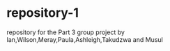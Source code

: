 # repository-1
repository for the Part 3 group project by Ian,Wilson,Meray,Paula,Ashleigh,Takudzwa and Musul
